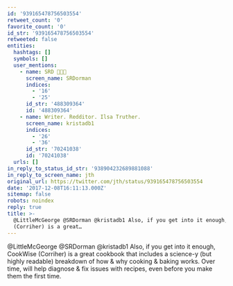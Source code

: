 ```yaml
---
id: '939165478756503554'
retweet_count: '0'
favorite_count: '0'
id_str: '939165478756503554'
retweeted: false
entities:
  hashtags: []
  symbols: []
  user_mentions:
    - name: SRD 🏴󠁧󠁢󠁳󠁣󠁴󠁿🇨🇦
      screen_name: SRDorman
      indices:
        - '16'
        - '25'
      id_str: '488309364'
      id: '488309364'
    - name: Writer. Redditor. Ilsa Truther.
      screen_name: kristadb1
      indices:
        - '26'
        - '36'
      id_str: '70241038'
      id: '70241038'
  urls: []
in_reply_to_status_id_str: '938904232689881088'
in_reply_to_screen_name: jth
original_url: https://twitter.com/jth/status/939165478756503554
date: '2017-12-08T16:11:13.000Z'
sitemap: false
robots: noindex
reply: true
title: >-
  @LittleMcGeorge @SRDorman @kristadb1 Also, if you get into it enough, CookWise
  (Corriher) is a great…
---
```


@LittleMcGeorge @SRDorman @kristadb1 Also, if you get into it enough, CookWise (Corriher) is a great cookbook that includes a science-y (but highly readable) breakdown of how &amp; why cooking &amp; baking works. Over time, will help diagnose &amp; fix issues with recipes, even before you make them the first time.